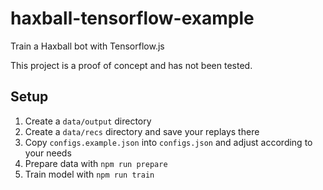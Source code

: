 # haxball-tensorflow-example

Train a Haxball bot with Tensorflow.js

This project is a proof of concept and has not been tested.

## Setup

1. Create a `data/output` directory
2. Create a `data/recs` directory and save your replays there
3. Copy `configs.example.json` into `configs.json` and adjust according to your needs
4. Prepare data with `npm run prepare`
5. Train model with `npm run train`
